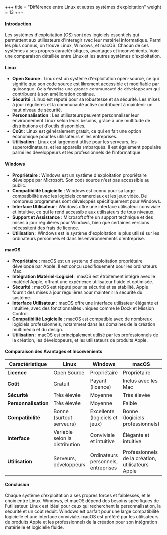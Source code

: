+++
title = "Différence entre Linux et autres systèmes d’exploitation"
weight = 13
+++


#### Introduction
Les systèmes d'exploitation (OS) sont des logiciels essentiels qui permettent aux utilisateurs d'interagir avec leur matériel informatique. Parmi les plus connus, on trouve Linux, Windows, et macOS. Chacun de ces systèmes a ses propres caractéristiques, avantages et inconvénients. Voici une comparaison détaillée entre Linux et les autres systèmes d'exploitation.

#### Linux
- **Open Source** : Linux est un système d'exploitation open-source, ce qui signifie que son code source est librement accessible et modifiable par quiconque. Cela favorise une grande communauté de développeurs qui contribuent à son amélioration continue.
- **Sécurité** : Linux est réputé pour sa robustesse et sa sécurité. Les mises à jour régulières et la communauté active contribuent à maintenir un haut niveau de sécurité.
- **Personnalisation** : Les utilisateurs peuvent personnaliser leur environnement Linux selon leurs besoins, grâce à une multitude de distributions et d'outils disponibles.
- **Coût** : Linux est généralement gratuit, ce qui en fait une option économique pour les utilisateurs et les entreprises.
- **Utilisation** : Linux est largement utilisé pour les serveurs, les superordinateurs, et les appareils embarqués. Il est également populaire parmi les développeurs et les professionnels de l'informatique.

#### Windows
- **Propriétaire** : Windows est un système d'exploitation propriétaire développé par Microsoft. Son code source n'est pas accessible au public.
- **Compatibilité Logicielle** : Windows est connu pour sa large compatibilité avec les logiciels commerciaux et les jeux vidéo. De nombreux programmes sont développés spécifiquement pour Windows.
- **Interface Utilisateur** : Windows offre une interface utilisateur conviviale et intuitive, ce qui le rend accessible aux utilisateurs de tous niveaux.
- **Support et Assistance** : Microsoft offre un support technique et des mises à jour régulières pour Windows, bien que certaines versions nécessitent des frais de licence.
- **Utilisation** : Windows est le système d'exploitation le plus utilisé sur les ordinateurs personnels et dans les environnements d'entreprise.

#### macOS
- **Propriétaire** : macOS est un système d'exploitation propriétaire développé par Apple. Il est conçu spécifiquement pour les ordinateurs Mac.
- **Intégration Matériel-Logiciel** : macOS est étroitement intégré avec le matériel Apple, offrant une expérience utilisateur fluide et optimisée.
- **Sécurité** : macOS est réputé pour sa sécurité et sa stabilité. Apple fournit des mises à jour régulières pour maintenir la sécurité du système.
- **Interface Utilisateur** : macOS offre une interface utilisateur élégante et intuitive, avec des fonctionnalités uniques comme le Dock et Mission Control.
- **Compatibilité Logicielle** : macOS est compatible avec de nombreux logiciels professionnels, notamment dans les domaines de la création multimédia et du design.
- **Utilisation** : macOS est principalement utilisé par les professionnels de la création, les développeurs, et les utilisateurs de produits Apple.

#### Comparaison des Avantages et Inconvénients

| Caractéristique       | Linux                          | Windows                        | macOS                         |
|-----------------------|--------------------------------|--------------------------------|-------------------------------|
| **Licence**           | Open Source                    | Propriétaire                   | Propriétaire                  |
| **Coût**              | Gratuit                        | Payant (licence)               | Inclus avec les Mac           |
| **Sécurité**          | Très élevée                    | Moyenne                        | Très élevée                   |
| **Personnalisation**  | Très élevée                    | Moyenne                        | Faible                        |
| **Compatibilité**     | Bonne (surtout serveurs)       | Excellente (logiciels et jeux) | Bonne (logiciels professionnels) |
| **Interface**         | Variable selon la distribution | Conviviale et intuitive        | Élégante et intuitive         |
| **Utilisation**       | Serveurs, développeurs         | Ordinateurs personnels, entreprises | Professionnels de la création, utilisateurs Apple |

#### Conclusion
Chaque système d'exploitation a ses propres forces et faiblesses, et le choix entre Linux, Windows, et macOS dépend des besoins spécifiques de l'utilisateur. Linux est idéal pour ceux qui recherchent la personnalisation, la sécurité et un coût réduit. Windows est parfait pour une large compatibilité logicielle et une interface conviviale. macOS est préféré par les utilisateurs de produits Apple et les professionnels de la création pour son intégration matérielle et logicielle fluide.
